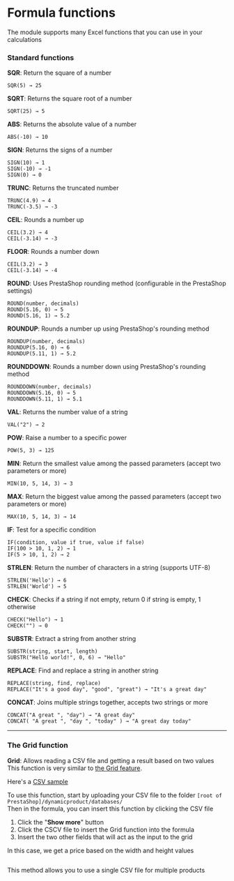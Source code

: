 # Formula functions

The module supports many Excel functions that you can use in your calculations

### Standard functions

**SQR**: Return the square of a number 
```xls
SQR(5) → 25
```

**SQRT**: Returns the square root of a number  
````xls
SQRT(25) → 5 
````
**ABS**: Returns the absolute value of a number
````xls
ABS(-10) → 10
````
**SIGN**: Returns the signs of a number
```xls
SIGN(10) → 1
SIGN(-10) → -1
SIGN(0) → 0
```
**TRUNC**: Returns the truncated number  
```xls
TRUNC(4.9) → 4
TRUNC(-3.5) → -3
```
**CEIL**: Rounds a number up
```xls
CEIL(3.2) → 4
CEIL(-3.14) → -3
```
**FLOOR**: Rounds a number down
```xls
CEIL(3.2) → 3
CEIL(-3.14) → -4
```  
**ROUND**: Uses PrestaShop rounding method (configurable in the PrestaShop settings)
```xls
ROUND(number, decimals)
ROUND(5.16, 0) → 5
ROUND(5.16, 1) → 5.2
```
**ROUNDUP**: Rounds a number up using PrestaShop's rounding method
```xls
ROUNDUP(number, decimals)
ROUNDUP(5.16, 0) → 6
ROUNDUP(5.11, 1) → 5.2
```  
**ROUNDDOWN**: Rounds a number down using PrestaShop's rounding method
```xls
ROUNDDOWN(number, decimals)
ROUNDDOWN(5.16, 0) → 5
ROUNDDOWN(5.11, 1) → 5.1
```     
**VAL**: Returns the number value of a string  
```xls
VAL("2") → 2
```
**POW**: Raise a number to a specific power
```xls
POW(5, 3) → 125
```  
**MIN**: Return the smallest value among the passed parameters (accept two parameters or more)  
```xls
MIN(10, 5, 14, 3) → 3
```
**MAX**: Return the biggest value among the passed parameters (accept two parameters or more)
```xls
MAX(10, 5, 14, 3) → 14
```  

**IF**: Test for a specific condition
```xls
IF(condition, value if true, value if false)
IF(100 > 10, 1, 2) → 1
IF(5 > 10, 1, 2) → 2
```

**STRLEN**: Return the number of characters in a string (supports UTF-8)
```xls
STRLEN('Hello') → 6
STRLEN('World') → 5
```
**CHECK**: Checks if a string if not empty, return 0 if string is empty, 1 otherwise
```xls
CHECK("Hello") → 1
CHECK("") → 0
```
**SUBSTR**: Extract a string from another string
```xls
SUBSTR(string, start, length)
SUBSTR("Hello world!", 0, 6) → "Hello"
```
**REPLACE**: Find and replace a string in another string
```xls
REPLACE(string, find, replace)
REPLACE("It's a good day", "good", "great") → "It's a great day"
```
**CONCAT**: Joins multiple strings together, accepts two strings or more
```xls
CONCAT("A great ", "day") → "A great day"
CONCAT( "A great ", "day ", "today" ) → "A great day today"
```

---
### The Grid function

**Grid**: Allows reading a CSV file and getting a result based on two values  
This function is very similar to [the Grid feature](product-config/13-grids.md).

Here's a [CSV sample](files/sample.csv ':ignore')

To use this function, start by uploading your CSV file to the folder `[root of PrestaShop]/dynamicproduct/databases/`  
Then in the formula, you can insert this function by clicking the CSV file

1. Click the "**Show more**" button
2. Click the CSCV file to insert the Grid function into the formula
3. Insert the two other fields that will act as the input to the grid

In this case, we get a price based on the width and height values

<img srcset="./images/grid-function.jpg 2x">

This method allows you to use a single CSV file for multiple products
